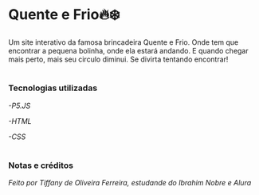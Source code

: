 <h1>Quente e Frio🔥❄️</h1>

Um site interativo da famosa brincadeira Quente e Frio. Onde tem que encontrar a pequena bolinha, onde ela estará andando. E quando chegar mais perto, mais seu circulo diminui. Se divirta tentando encontrar!

#

<h3>Tecnologias utilizadas</h3>

_-P5.JS_

_-HTML_

_-CSS_

#

<h3>Notas e créditos</h3>

_Feito por Tiffany de Oliveira Ferreira, estudande do Ibrahim Nobre e Alura_

